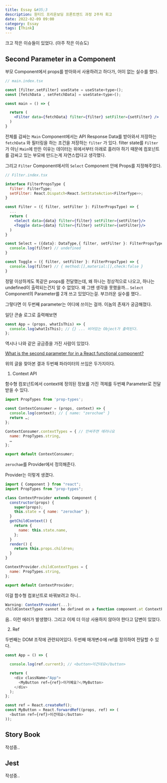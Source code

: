 ```yaml
---
title: Essay &#35;3
description: 원티드 프리온보딩 프론트엔드 과정 2주차 회고
date: 2022-02-09 09:00
category: Essay
tags: [Think]
---
```


크고 작은 이슈들이 있었다. (아주 작은 이슈도)

## Second Parameter in a Component

부모 Component에서 props를 받아와서 사용하려고 하다가, 어이 없는 실수를 했다.

```jsx
// main.index.tsx

const [filter,setFilter] useState = useState<type>();
const [fetchData , setFetchData] = useState<type>();

const main = () => {

  return (
    <Filter data={fetchData} filter={filter} setFilter={setFilter} />
  )
}
```

전체를 감싸는 `Main` Component에서는 API Response Data를 받아와서 저장하는 `fetchData` 와 필터링을 하는 조건을 저장하는 `filter` 가 있다. filter state를 `Filter`가 아닌 `Main`에 만든 이유는 데이터는 위에서부터 아래로 흘러야 하기 때문에 컴포넌트를 감싸고 있는 부모에 만드는게 자연스럽다고 생각했다.

그리고 `Filter` Component에서의 `Select` Component 안에 Props를 지정해주었다.

```jsx
// Filter.index.tsx

interface FilterPropsType {
  filter: FilterType;
  setFilter: React.Dispatch<React.SetStateAction<FilterType>>;
}

const Filter = ({ filter, setFilter }: FilterPropsType) => {
  ...
  return (
    <Select data={data} filter={filter} setFilter={setFilter}/>
    <Toggle data={data} filter={filter} setFilter={setFilter}/>
  )
}

const Select = ({data}: DataType,{ filter, setFilter }: FilterPropsType) => {
  console.log(filter) // undefined
}

const Toggle = ({ filter, setFilter }: FilterPropsType) => {
  console.log(filter) // { method:[],material:[],check:false }
}
```

정말 이상하게도 똑같은 props를 전달했는데, 왜 하나는 정상적으로 나오고, 하나는 undefined이 출력되는건지 알 수 없었다. 왜 그땐 생각을 못했을까... `Select` Component의 Parameter를 2개 쓰고 있었다는걸. 부끄러운 실수를 했다..

그렇다면 이 두번째 parameter는 어디에 쓰이는 걸까. 이놈의 존재가 궁금해졌다.

일단 콘솔 로그로 출력해보면

```jsx
const App = (props, whatIsThis) => {
  console.log(whatIsThis); // {} ... 비어있는 Object가 출력된다.
};
```

역시나 나와 같은 궁금증을 가진 사람이 있었다.

[What is the second parameter for in a React functional component?](https://stackoverflow.com/questions/56879095/what-is-the-second-parameter-for-in-a-react-functional-component)

위의 글을 찾아본 결과 두번째 파라미터의 쓰임은 두가지이다.

1. Context API

함수형 컴포넌트에서 context에 정의된 정보를 가진 객체를 두번째 Parameter로 전달 받을 수 있다.

```jsx
import PropTypes from 'prop-types';

const ContextConsumer = (props, context) => {
  console.log(context); // { name: "zerochae" }
  return …;
};

ContextConsumer.contextTypes = { // 안써주면 에러나요
  name: PropTypes.string,
  …
};

export default ContextConsumer;
```

`zerochae`를 Provider에서 정의해준다.

Provider는 이렇게 생겼다.

```jsx
import { Component } from "react";
import PropTypes from "prop-types";

class ContextProvider extends Component {
  constructor(props) {
    super(props);
    this.state = { name: "zerochae" };
  }
  getChildContext() {
    return {
      name: this.state.name,
    };
  }
  render() {
    return this.props.children;
  }
}

ContextProvider.childContextTypes = {
  name: PropTypes.string,
};

export default ContextProvider;
```

이걸 함수형 컴포넌트로 바꿔보려고 하니..

```js
Warning: ContextProvider(...): 
childContextTypes cannot be defined on a function component.at ContextProvider
```

음.. 이런 에러가 발생했다. 그리고 이제 더 이상 사용하지 않아야 한다고 답변이 있었다.

2. Ref

두번째는 DOM 조작에 관련되어있다. 두번째 매개변수에 ref를 정의하여 전달할 수 있다.

```js
const App = () => {

  console.log(ref.current); // <button>이건데요</button>

  return (
    <div className="App">
      <MyButton ref={ref}>이거예요?</MyButton>
    </div>
  );
};

const ref = React.createRef();
const MyButton = React.forwardRef((props, ref) => (
  <button ref={ref}>이건데요</button>
));
```

## Story Book

작성중..

## Jest

작성중..